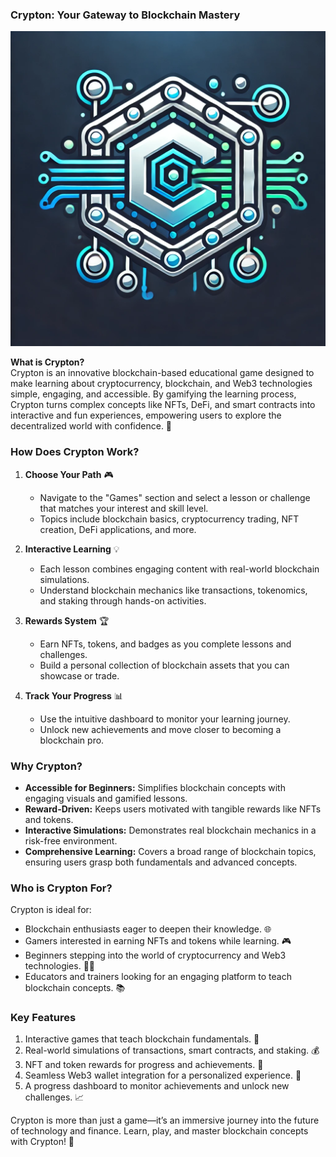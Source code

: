 ### **Crypton: Your Gateway to Blockchain Mastery**  

![Crypton Logo](assets/icons/logo.png)  

**What is Crypton?**  
Crypton is an innovative blockchain-based educational game designed to make learning about cryptocurrency, blockchain, and Web3 technologies simple, engaging, and accessible. By gamifying the learning process, Crypton turns complex concepts like NFTs, DeFi, and smart contracts into interactive and fun experiences, empowering users to explore the decentralized world with confidence. 🚀

### **How Does Crypton Work?**  

1. **Choose Your Path** 🎮  
   - Navigate to the "Games" section and select a lesson or challenge that matches your interest and skill level.  
   - Topics include blockchain basics, cryptocurrency trading, NFT creation, DeFi applications, and more.  

2. **Interactive Learning** 💡  
   - Each lesson combines engaging content with real-world blockchain simulations.  
   - Understand blockchain mechanics like transactions, tokenomics, and staking through hands-on activities.  

3. **Rewards System** 🏆  
   - Earn NFTs, tokens, and badges as you complete lessons and challenges.  
   - Build a personal collection of blockchain assets that you can showcase or trade.  

4. **Track Your Progress** 📊  
   - Use the intuitive dashboard to monitor your learning journey.  
   - Unlock new achievements and move closer to becoming a blockchain pro.  

### **Why Crypton?**  
- **Accessible for Beginners:** Simplifies blockchain concepts with engaging visuals and gamified lessons.  
- **Reward-Driven:** Keeps users motivated with tangible rewards like NFTs and tokens.  
- **Interactive Simulations:** Demonstrates real blockchain mechanics in a risk-free environment.  
- **Comprehensive Learning:** Covers a broad range of blockchain topics, ensuring users grasp both fundamentals and advanced concepts.  

### **Who is Crypton For?**  
Crypton is ideal for:  
- Blockchain enthusiasts eager to deepen their knowledge. 🌐  
- Gamers interested in earning NFTs and tokens while learning. 🎮  
- Beginners stepping into the world of cryptocurrency and Web3 technologies. 🧑‍💻  
- Educators and trainers looking for an engaging platform to teach blockchain concepts. 📚  

### **Key Features**  
1. Interactive games that teach blockchain fundamentals. 🎲  
2. Real-world simulations of transactions, smart contracts, and staking. 💰  
3. NFT and token rewards for progress and achievements. 🎉  
4. Seamless Web3 wallet integration for a personalized experience. 🦊  
5. A progress dashboard to monitor achievements and unlock new challenges. 📈  

Crypton is more than just a game—it’s an immersive journey into the future of technology and finance. Learn, play, and master blockchain concepts with Crypton! 🌟
